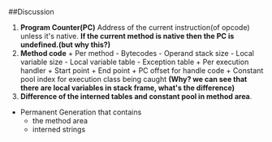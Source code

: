 ##Discussion
1. **Program Counter(PC)**
  Address of the current instruction(of opcode) unless it's native. **If the current method is native then
  the PC is undefined.(but why this?)**
2. **Method code**
       + Per method
           - Bytecodes
           - Operand stack size
           - Local variable size
           - Local variable table
           - Exception table
               + Per execution handler
               + Start point
               + End point
               + PC offset for handle code
               + Constant pool index for execution class being caught
    **(Why? we can see that there are local variables in stack frame, what's the difference)**
3. **Difference of the interned tables and constant pool in method area**.
 - Permanent Generation that contains
   + the method area
   + interned strings

